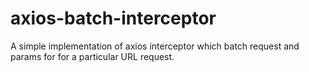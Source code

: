 # axios-batch-interceptor

A simple implementation of axios interceptor which batch request and params for for a particular URL request.
